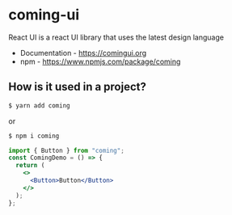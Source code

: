 # coming-ui

React UI is a react UI library that uses the latest design language

- Documentation - https://comingui.org
- npm - https://www.npmjs.com/package/coming

## How is it used in a project?

```bash
$ yarn add coming
```

or

```bash
$ npm i coming
```

```jsx
import { Button } from "coming";
const ComingDemo = () => {
  return (
    <>
      <Button>Button</Button>
    </>
  );
};
```
